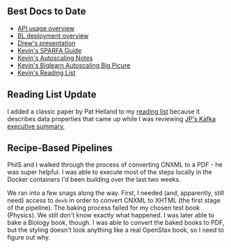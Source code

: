 ## Best Docs to Date
- [API usage overview](https://github.com/openstax/napkin-notes/blob/master/kevin/160921_biglearnApis/api_usage.md)
- [BL deployment overview](https://github.com/openstax/napkin-notes/blob/master/kevin/BiglearnArchitectureDeployment.pdf)
- [Drew's presentation](https://docs.google.com/presentation/d/1qoPqBLD4XqOsIfcM6aJH7IaDQRsxxuA6QBLy4GIZy7w/edit#slide=id.p)
- [Kevin's SPARFA Guide](https://github.com/openstax/sparfa-sandbox/blob/master/klb_sparfa_guide/sparfa_guide.pdf)
- [Kevin's Autoscaling Notes](https://docs.google.com/document/d/1bmn2xYBURE90fiZrdNG5CN28vEBCPJbKukDTbUqntZ4/edit)
- [Kevin's Biglearn Autoscaling Big Picure](https://docs.google.com/document/d/1JGcHIzmHDaDFlQvznzYgsWHuXBRis9qvtwF6pwaYVfQ/edit)
- [Kevin's Reading List](https://github.com/openstax/napkin-notes/blob/master/kevin/summaries/reading_list.md)

## Reading List Update

I added a classic paper by Pat Helland to my
[reading list](https://github.com/openstax/napkin-notes/blob/master/kevin/summaries/reading_list.md)
because it describes data properties 
that came up while I was reviewing
[JP's Kafka executive summary](https://docs.google.com/document/d/1BXli93VH_jRAPw3hs67UcQpkeQW0bsFZOcLkR3zeSpU/edit?pli=1#heading=h.grhpyemwjust),

## Recipe-Based Pipelines

PhilS and I
walked through the process
of converting CNXML
to a PDF -
he was super helpful.
I was able to execute
most of the steps
locally in the Docker containers
I'd been building
over the last two weeks.

We ran into a few snags along the way.
First, I needed (and, apparently, still need)
access to `devb`
in order to convert CNXML to XHTML
(the first stage of the pipeline).
The baking process failed
for my chosen test book (Physics).
We still don't know
exactly what happened.
I was later able
to bake a Biology book, though.
I was able to convert
the baked books to PDF,
but the styling
doesn't look anything
like a real OpenStax book,
so I need to figure out why.
